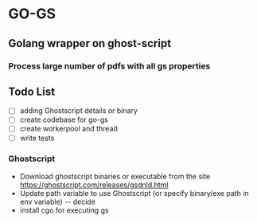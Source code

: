 # GO-GS
## Golang wrapper on ghost-script
### Process large number of pdfs with all gs properties

## Todo List

- [ ] adding Ghostscript details or binary
- [ ] create codebase for go-gs
- [ ] create workerpool and thread
- [ ] write tests

### Ghostscript
- Download ghostscript binaries or executable from the site https://ghostscript.com/releases/gsdnld.html
- Update path variable to use Ghostscript (or specify binary/exe path in env variable) -- decide
- install cgo for executing gs
